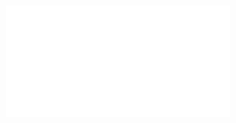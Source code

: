 <img src="https://github.com/suvvyai/.github/raw/main/profile/src/background.svg" style="margin-top: 25px">